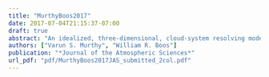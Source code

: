 ```yaml
---
title: "MurthyBoos2017"
date: 2017-07-04T21:15:37-07:00
draft: true
abstract: "An idealized, three-dimensional, cloud-system resolving model is used to investigate the role of surface en- thalpy flux feedbacks during tropical depression (TD) spinup, an early stage of tropical cyclogenesis in which the role of surface fluxes has not been well examined. A wide range of simulations supports the hypothesis that a negative radial gradient of surface enthalpy flux is necessary for TD spinup but can arise from multi- ple mechanisms. The negative radial gradient is typically created by the wind speed-dependence of surface enthalpy fluxes, consistent with previous theories for tropical cyclone intensification. However, when surface enthalpy fluxes are prescribed to be independent of wind speed, spinup still occurs, albeit more slowly, with the negative radial gradient of surface enthalpy flux maintained by an enhanced air-sea thermodynamic dise- quilibrium beneath the cold-core of the incipient vortex. The distinction between surface latent and sensible heat fluxes is unimportant during TD spinup; suppressing all latent heat flux while increasing the sensible heat flux to maintain roughly the same net enthalpy flux produces a rate of intensification nearly identical to that of the control. Surface enthalpy flux feedbacks seem to be more important for intensification than the vortex initial state. For example, a vortex does form and intensify even from a state of rest when the center of the domain is initialized to be nearly saturated with water vapor, but this intensification is modest in amplitude and transient, lasting less than 12 hours, without interactive surface enthaply flux."
authors: ["Varun S. Murthy", "William R. Boos"]
publication: "*Journal of the Atmospheric Sciences*"
url_pdf: "pdf/MurthyBoos2017JAS_submitted_2col.pdf"
---
```



